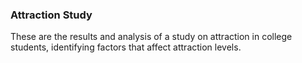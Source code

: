 ### Attraction Study

These are the results and analysis of a study on attraction in college students, identifying factors that affect attraction levels. 
